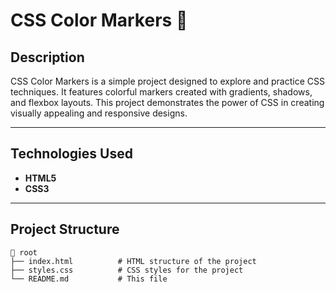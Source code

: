 # CSS Color Markers 🎨

## Description

CSS Color Markers is a simple project designed to explore and practice CSS techniques. It features colorful markers created with gradients, shadows, and flexbox layouts. This project demonstrates the power of CSS in creating visually appealing and responsive designs.

---

## Technologies Used

- **HTML5**
- **CSS3**

---

## Project Structure

```plaintext
📂 root
├── index.html          # HTML structure of the project
├── styles.css          # CSS styles for the project
└── README.md           # This file
